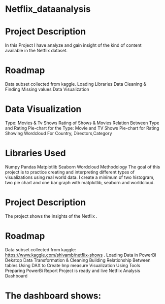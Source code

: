 # Netflix_dataanalysis

# Project Description
In this Project I have analyze and gain insight of the kind of content available in the Netflix dataset.

# Roadmap
Data subset collected from kaggle.
Loading Libraries
Data Cleaning & Finding Missing values
Data Visualization
# Data Visualization
Type: Movies & Tv Shows
Rating of Shows & Movies
Relation Between Type and Rating
Pie-chart for the Type: Movie and TV Shows
Pie-chart for Rating
Showing Wordcloud For Country, Directors,Category
# Libraries Used
Numpy
Pandas
Matplotlib
Seaborn
Wordcloud
Methodology
The goal of this project is to practice creating and interpreting different types of visualizations using real world data. I create a minimum of two histogram, two pie chart and one bar graph with matplotlib, seaborn and worldcloud.

# Project Description
The project shows the insights of the Netflix .

# Roadmap
Data subset collected from kaggle: https://www.kaggle.com/shivamb/netflix-shows .
Loading Data in PowerBi Dekstop
Data Transformation & Cleaning
Building Relationship Between tables
Using DAX to Create Imp measure
Visualization Using Tools
Preparing PowerBi Report
Project is ready and live
Netflix Analysis Dashboard

# The dashboard shows:

